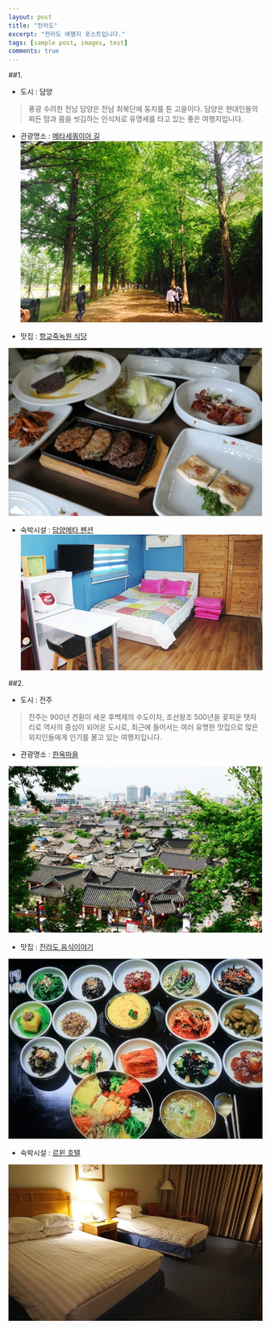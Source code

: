 ```yaml
---
layout: post
title: "전라도"
excerpt: "전라도 여행지 포스트입니다."
tags: [sample post, images, test]
comments: true
---
```


##1.
- 도시 : 담양

> 풍광 수려한 전남 담양은 전남 최북단에 둥지를 튼 고을이다. 담양은 현대인들의 찌든 맘과 몸을 씻김하는 인식처로 유명세를 타고 있는 좋은 여행지입니다.

- 관광명소 : [메타세쿼이아 길](http://newosilent.blog.me/220337958240)
![메타세쿼이아 길](https://github.com/shinojin/shinojin.github.com/blob/master/images/damgyang-metasq-gil.jpg?raw=true)

- 맛집 : [항교죽녹원 식당](http://blog.naver.com/orangealive/220295231574)

 ![항교죽녹원 식당](https://github.com/shinojin/shinojin.github.com/blob/master/images/damyanghanggyozukdocwon.jpg?raw=true)

- 숙박시설 : [담양메타 펜션](http://metastory.co.kr)
![담양메타 펜션](https://github.com/shinojin/shinojin.github.com/blob/master/images/jj-damgyang%20meta.jpg?raw=true)



##2.
- 도시 : 전주

> 전주는 900년 견훤이 세운 후백제의 수도이자, 조선왕조 500년을 꽃피운 탯자리로 역사의 중심이 되어온 도시로, 최근에 들어서는 여러 유명한 맛집으로 많은 외지인들에게 인기를 몰고 있는 여행지입니다.

- 관광명소 : [한옥마을](hanok.jeonju.go.kr)

![한옥마을](https://github.com/shinojin/shinojin.github.com/blob/master/images/jj-hanoktown.jpg?raw=true)

- 맛집 : [전라도 음식이야기](www.jfoodstory.com)

![전라도 음식이야기](https://github.com/shinojin/shinojin.github.com/blob/master/images/jj-foodstory.png?raw=true)

- 숙박시설 : [르윈 호텔](http://hotellewin.com/)

![르윈 호텔](https://github.com/shinojin/shinojin.github.com/blob/master/images/jj-rwin.jpg?raw=true)
